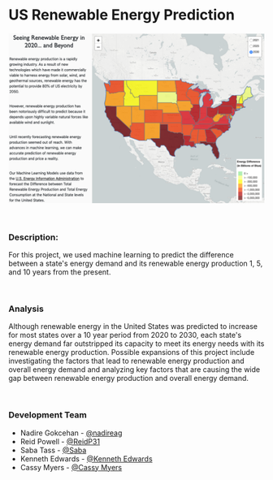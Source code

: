 # US Renewable Energy Prediction

![US-Renewable-Energy-Prediction](Images/US_Renewable_Energy_map.png)  
  
<br/>

### Description:

For this project, we used machine learning to predict the difference between a state's energy demand and its renewable energy production 1, 5, and 10 years from the present. 

<br/>

### Analysis

Although renewable energy in the United States was predicted to increase for most states over a 10 year period from 2020 to 2030, each state's energy demand far outstripped its capacity to meet its energy needs with its renewable energy production. Possible expansions of this project include investigating the factors that lead to renewable energy production and overall energy demand and analyzing key factors that are causing the wide gap between renewable energy production and overall energy demand.

<br/>

### Development Team
* Nadire Gokcehan - [@nadireag](https://github.com/nadireag)
* Reid Powell - [@ReidP31](https://github.com/ReidP31)
* Saba Tass - [@Saba](https://github.com/SabaTass)
* Kenneth Edwards - [@Kenneth Edwards](https://github.com/Kenneth-Edwards)
* Cassy Myers - [@Cassy Myers](https://github.com/CassPMyers)
